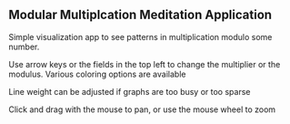 ## Modular Multiplcation Meditation Application

Simple visualization app to see patterns in multiplication modulo some number.

Use arrow keys or the fields in the top left to change the multiplier or the modulus. Various coloring options are available

Line weight can be adjusted if graphs are too busy or too sparse

Click and drag with the mouse to pan, or use the mouse wheel to zoom
